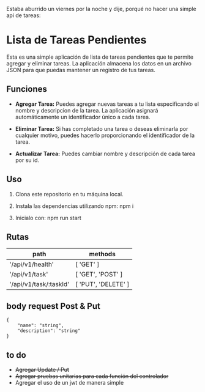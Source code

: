 Estaba aburrido un viernes por la noche y dije, porqué no hacer una simple api de tareas:

# Lista de Tareas Pendientes
Esta es una simple aplicación de lista de tareas pendientes que te permite agregar y eliminar tareas. La aplicación almacena los datos en un archivo JSON para que puedas mantener un registro de tus tareas.

## Funciones

- **Agregar Tarea:** Puedes agregar nuevas tareas a tu lista especificando el nombre y descripcion de la tarea. La aplicación asignará automáticamente un identificador único a cada tarea.

- **Eliminar Tarea:** Si has completado una tarea o deseas eliminarla por cualquier motivo, puedes hacerlo proporcionando el identificador de la tarea.

- **Actualizar Tarea:** Puedes cambiar nombre y descripción de cada tarea por su id.

## Uso

1. Clona este repositorio en tu máquina local.

2. Instala las dependencias utilizando npm: npm i

3. Inicialo con: npm run start

## Rutas
|         path          |      methods      |
|---------------------- | ----------------- |
|   '/api/v1/health'    |     [ 'GET' ]     |
|    '/api/v1/task'     | [ 'GET', 'POST' ] |
| '/api/v1/task/:taskId' |  [ 'PUT', 'DELETE' ]  |

## body request Post & Put
```
{
    "name": "string",
    "description": "string"
}
```

## to do
* ~~Agregar Update / Put~~
* ~~Agregar pruebas unitarias para cada función del controlador~~
* Agregar el uso de un jwt de manera simple
